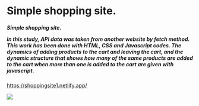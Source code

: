 <h1>Simple shopping site.</h1>

<h5>Simple shopping site.

In this study, API data was taken from another website by fetch method. This work has been done with HTML, CSS and Javascript codes. The dynamics of adding products to the cart and leaving the cart, and the dynamic structure that shows how many of the same products are added to the cart when more than one is added to the cart are given with javascript.</h5>

https://shoppingsite1.netlify.app/

![](ekran.gif)

